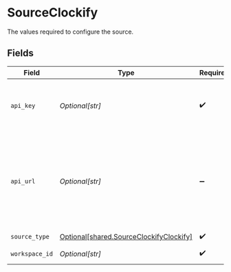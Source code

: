 # SourceClockify

The values required to configure the source.


## Fields

| Field                                                                                                                  | Type                                                                                                                   | Required                                                                                                               | Description                                                                                                            |
| ---------------------------------------------------------------------------------------------------------------------- | ---------------------------------------------------------------------------------------------------------------------- | ---------------------------------------------------------------------------------------------------------------------- | ---------------------------------------------------------------------------------------------------------------------- |
| `api_key`                                                                                                              | *Optional[str]*                                                                                                        | :heavy_check_mark:                                                                                                     | You can get your api access_key <a href="https://app.clockify.me/user/settings">here</a> This API is Case Sensitive.   |
| `api_url`                                                                                                              | *Optional[str]*                                                                                                        | :heavy_minus_sign:                                                                                                     | The URL for the Clockify API. This should only need to be modified if connecting to an enterprise version of Clockify. |
| `source_type`                                                                                                          | [Optional[shared.SourceClockifyClockify]](undefined/models/shared/sourceclockifyclockify.md)                           | :heavy_check_mark:                                                                                                     | N/A                                                                                                                    |
| `workspace_id`                                                                                                         | *Optional[str]*                                                                                                        | :heavy_check_mark:                                                                                                     | WorkSpace Id                                                                                                           |